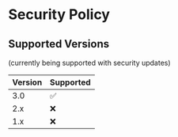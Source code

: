 # Security Policy

## Supported Versions

(currently being supported with security updates)

| Version | Supported          |
| ------- | ------------------ |
| 3.0     | :white_check_mark: |
| 2.x     | :x:                |
| 1.x     | :x:                |
